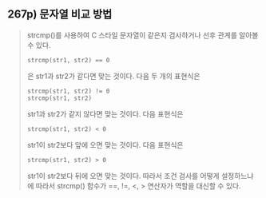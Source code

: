 ## 267p) 문자열 비교 방법
> strcmp()를 사용하여 C 스타일 문자열이 같은지 검사하거나 선후 관계를 알아볼 수 있다. 
> <pre><code>strcmp(str1, str2) == 0</code></pre>
> 은 str1과 str2가 같다면 맞는 것이다. 다음 두 개의 표현식은
> <pre><code>strcmp(str1, str2) != 0
> strcmp(str1, str2)</code></pre>
> str1과 str2가 같지 않다면 맞는 것이다. 다음 표현식은
> <pre><code>strcmp(str1, str2) < 0</code></pre>
> str1이 str2보다 앞에 오면 맞는 것이다. 다음 표현식은
> <pre><code>strcmp(str1, str2) > 0</code></pre>
> str1이 str2보다 뒤에 오면 맞는 것이다. 따라서 조건 검사를 어떻게 설정하느냐에 따라서 strcmp() 함수가 ==, !=, <, > 연산자가 역할을 대신할 수 있다.